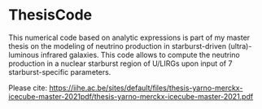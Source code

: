 # ThesisCode

This numerical code based on analytic expressions is part of my master thesis on the modeling of neutrino production in starburst-driven (ultra)-luminous infrared galaxies.
This code allows to compute the neutrino production in a nuclear starburst region of U/LIRGs upon input of 7 starburst-specific parameters.

Please cite: https://iihe.ac.be/sites/default/files/thesis-yarno-merckx-icecube-master-2021pdf/thesis-yarno-merckx-icecube-master-2021.pdf


